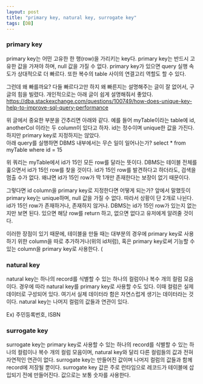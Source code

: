 ```yaml
---
layout: post
title: "primary key, natural key, surrogate key"
tags: [DB]
---
```


### primary key

primary key는 어떤 고유한 한 행(row)을 가리키는 key다. primary key는 반드시 고유한 값을 가져야 하며, null 값을 가질 수 없다. primary key가 있으면 query 실행 속도가 상대적으로 더 빠르다.  또한 복수의 table 사이의 연결고리 역할도 할 수 있다.  

그런데 왜 빠를까요? 다들 빠르다고만 하지 왜 빠른지는 설명해주는 글이 잘 없어서, 구글의 힘을 빌렸다. 개인적으로는 아래 글이 쉽게 설명해줘서 좋았다.
https://dba.stackexchange.com/questions/100749/how-does-unique-key-help-to-improve-sql-query-performance

위 글에서 중요한 부분을 간추리면 아래와 같다.
예를 들어 myTable이라는 table에 id, anotherCol 이라는 두 column이 있다고 하자. id는 정수이며 unique한 값을 가진다. 하지만 primary key로 지정하지는 않았다.  
아래 query를 실행하면 DBMS 내부에서는 무슨 일이 일어나는가?
select * from myTable where id = 15

위 쿼리는 myTable에서 id가 15인 모든 row를 달라는 뜻이다. DBMS는 테이블 전체를 훑으면서 id가 15인 row를 찾을 것이다. id가 15인 row를 발견하다고 하더라도, 검색을 멈출 수가 없다. 왜냐면 id가 15인 row가 딱 1개만 존재한다는 보장이 없기 때문이다. 

그렇다면 id column을 primary key로 지정한다면 어떻게 되는가? 앞에서 말했듯이 primary key는 unique하며, null 값을 가질 수 없다. 따라서 상황이 단 2개로 나뉜다. id가 15인 row가 존재하거나, 존재하지 않거나. DBMS는 id가 15인 row가 있는지 없는지만 보면 된다. 있으면 해당 row를 return 하고, 없으면 없다고 유저에게 알려줄 것이다. 

이러한 장점이 있기 때문에, 테이블을 만들 때는 대부분의 경우에 primary key로 사용하기 위한 column을 따로 추가하거나(위의 id처럼), 혹은 primary key로써 기능할 수 있는 column을 primary key로 사용한다. (

### natural key
natural key는 하나의 record를 식별할 수 있는 하나의 컬럼이나 복수 개의 컬럼 모음이다. 경우에 따라 natural key를 primary key로 사용할 수도 있다. 이때 컬럼은 실제 데이터로 구성되어 있다. 여기서 실제 데이터라 함은 자연스럽게 생기는 데이터라는 것이다. natural key는 나머지 컬럼의 값들과 연관이 있다.  

Ex) 주민등록번호, ISBN  


### surrogate key
surrogate key는 primary key로 사용할 수 있는 하나의 record를 식별할 수 있는 하나의 컬럼이나 복수 개의 컬럼 모음이며, natural key와 달리 다른 컬럼들의 값과 전혀 자연적인 연관이 없다. surrogate key는 만들어진 값이며 나머지 컬럼의 값들과 함께 record에 저장될 뿐이다. surrogate key 값은 주로 런타임으로 레코드가 테이블에 삽입되기 전에 만들어진다. 값으로는 보통 숫자를 사용한다. 


